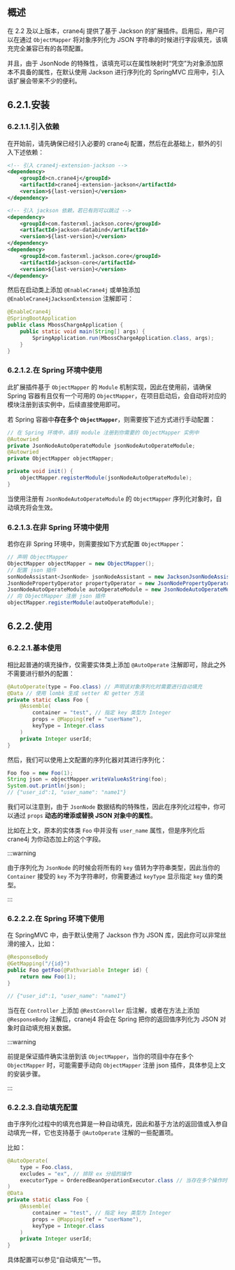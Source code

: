 ## 概述

在 2.2 及以上版本，crane4j 提供了基于 Jackson 的扩展插件。启用后，用户可以在通过 `ObjectMapper` 将对象序列化为 JSON 字符串的时候进行字段填充，该填充完全兼容已有的各项配置。

并且，由于 JsonNode 的特殊性，该填充可以在属性映射时“凭空”为对象添加原本不具备的属性，在默认使用 Jackson 进行序列化的 SpringMVC 应用中，引入该扩展会带来不少的便利。

## 6.2.1.安装

### 6.2.1.1.引入依赖

在开始前，请先确保已经引入必要的 crane4j 配置，然后在此基础上，额外的引入下述依赖：

~~~xml
<!-- 引入 crane4j-extension-jackson -->
<dependency>
    <groupId>cn.crane4j</groupId>
    <artifactId>crane4j-extension-jackson</artifactId>
    <version>${last-version}</version>
</dependency>

<!-- 引入 jackson 依赖，若已有则可以跳过 -->
<dependency>
    <groupId>com.fasterxml.jackson.core</groupId>
    <artifactId>jackson-databind</artifactId>
    <version>${last-version}</version>
</dependency>
<dependency>
    <groupId>com.fasterxml.jackson.core</groupId>
    <artifactId>jackson-core</artifactId>
    <version>${last-version}</version>
</dependency>
~~~

然后在启动类上添加 `@EnableCrane4j` 或单独添加 `@EnableCrane4jJacksonExtension` 注解即可：

~~~java
@EnableCrane4j
@SpringBootApplication
public class MbossChargeApplication {
    public static void main(String[] args) {
        SpringApplication.run(MbossChargeApplication.class, args);
    }
}
~~~

### 6.2.1.2.在 Spring 环境中使用

此扩展插件基于 `ObjectMapper` 的 `Module` 机制实现，因此在使用前，请确保 Spring 容器有且仅有一个可用的 `ObjectMapper`，在项目启动后，会自动将对应的模块注册到该实例中，后续直接使用即可。

若 Spring 容器中**存在多个 `ObjectMapper`**，则需要按下述方式进行手动配置：

~~~java
// 在 Spring 环境中，请将 module 注册到你需要的 ObjectMapper 实例中
@Autowried
private JsonNodeAutoOperateModule jsonNodeAutoOperateModule;
@Autowried
private ObjectMapper objectMapper;

private void init() {
    objectMapper.registerModule(jsonNodeAutoOperateModule);
}
~~~

当使用注册有 `JsonNodeAutoOperateModule` 的 `ObjectMapper` 序列化对象时，自动填充将会生效。

### 6.2.1.3.在非 Spring 环境中使用

若你在非 Spring 环境中，则需要按如下方式配置 `ObjectMapper`：

~~~java
// 声明 ObjectMapper
ObjectMapper objectMapper = new ObjectMapper();
// 配置 json 插件
sonNodeAssistant<JsonNode> jsonNodeAssistant = new JacksonJsonNodeAssistant(objectMapper);
JsonNodePropertyOperator propertyOperator = new JsonNodePropertyOperator(jsonNodeAssistant, new ReflectivePropertyOperator());
JsonNodeAutoOperateModule autoOperateModule = new JsonNodeAutoOperateModule(elementResolver, objectMapper, annotationFinder);
// 向 ObjectMapper 注册 json 插件
objectMapper.registerModule(autoOperateModule);
~~~

## 6.2.2.使用

### 6.2.2.1.基本使用

相比起普通的填充操作，仅需要实体类上添加 `@AutoOperate` 注解即可，除此之外不需要进行额外的配置：

~~~java
@AutoOperate(type = Foo.class) // 声明该对象序列化时需要进行自动填充
@Data // 使用 lombk 生成 setter 和 getter 方法
private static class Foo {
    @Assemble(
        container = "test", // 指定 key 类型为 Integer
        props = @Mapping(ref = "userName"),
        keyType = Integer.class
    )
    private Integer userId;
}
~~~

然后，我们可以使用上文配置的序列化器对其进行序列化：

~~~java
Foo foo = new Foo(1);
String json = objectMapper.writeValueAsString(foo);
System.out.println(json);
// {"user_id":1, "user_name": "name1"}
~~~

我们可以注意到，由于 `JsonNode` 数据结构的特殊性，因此在序列化过程中，你可以通过 `props` **动态的增添或替换 JSON 对象中的属性**。

比如在上文，原本的实体类 `Foo` 中并没有 `user_name` 属性，但是序列化后 crane4j 为你动态加上的这个字段。

:::warning

由于序列化为 `JsonNode` 的时候会将所有的 `key` 值转为字符串类型，因此当你的 `Container` 接受的 `key` 不为字符串时，你需要通过 `keyType` 显示指定 `key` 值的类型。

:::

### 6.2.2.2.在 Spring 环境下使用

在 SpringMVC 中，由于默认使用了 Jackson 作为 JSON 库，因此你可以非常丝滑的接入，比如：

~~~java
@ResponseBody
@GetMapping("/{id}")
public Foo getFoo(@Pathvariable Integer id) {
    return new Foo(1);
}

// {"user_id":1, "user_name": "name1"}
~~~

当在在 `Controller` 上添加 `@RestConroller` 后注解，或者在方法上添加  `@ResponseBody` 注解后，cranej4 将会在 Spring 把你的返回值序列化为 JSON 对象时自动填充相关数据。

:::warning

前提是保证插件确实注册到该 `ObjectMapper`，当你的项目中存在多个 `ObjectMapper` 时，可能需要手动向 `ObjectMapper` 注册 json 插件，具体参见上文的安装步骤。

:::

### 6.2.2.3.自动填充配置

由于序列化过程中的填充也算是一种自动填充，因此和基于方法的返回值或入参自动填充一样，它也支持基于 `@AutoOperate` 注解的一些配置项。

比如：

~~~java
@AutoOperate(
    type = Foo.class, 
    excludes = "ex", // 排除 ex 分组的操作
    executorType = OrderedBeanOperationExecutor.class // 当存在多个操作时，进行异步填充
)
@Data
private static class Foo {
    @Assemble(
        container = "test", // 指定 key 类型为 Integer
        props = @Mapping(ref = "userName"),
        keyType = Integer.class
    )
    private Integer userId;
}
~~~

具体配置可以参见“自动填充”一节。

